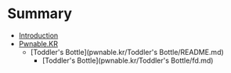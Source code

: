 # Summary

* [Introduction](Introduction.md)
* [Pwnable.KR](pwnable.kr/pwnable.kr.md)
    * [Toddler's Bottle](pwnable.kr/Toddler's Bottle/README.md)
        * [Toddler's Bottle](pwnable.kr/Toddler's Bottle/fd.md)

